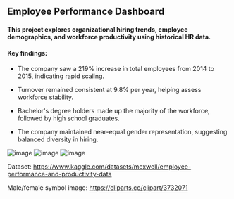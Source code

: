 ## Employee Performance Dashboard

#### This project explores organizational hiring trends, employee demographics, and workforce productivity using historical HR data.

#### Key findings:

* The company saw a 219% increase in total employees from 2014 to 2015, indicating rapid scaling.

* Turnover remained consistent at 9.8% per year, helping assess workforce stability.

* Bachelor's degree holders made up the majority of the workforce, followed by high school graduates.

* The company maintained near-equal gender representation, suggesting balanced diversity in hiring.

![image](https://github.com/user-attachments/assets/7b65615d-9908-4c10-9414-86cecbc702be)
![image](https://github.com/user-attachments/assets/4dcc946b-d378-48d1-a45a-25569264fea6)
![image](https://github.com/user-attachments/assets/162d958d-fbd7-48f6-bf8a-3ac1ba97b674)


Dataset: https://www.kaggle.com/datasets/mexwell/employee-performance-and-productivity-data

Male/female symbol image: https://cliparts.co/clipart/3732071
